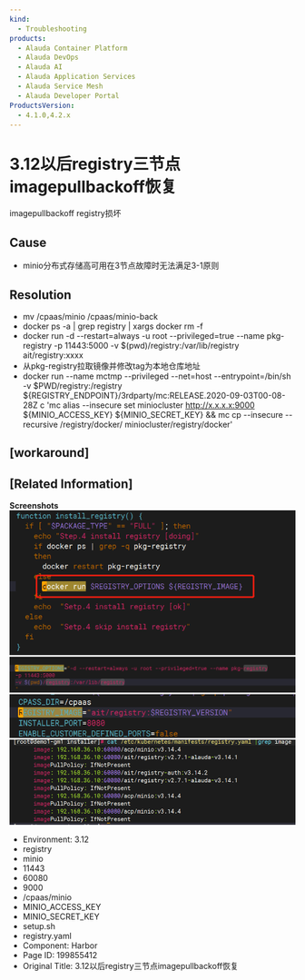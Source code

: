 ```yaml
---
kind:
  - Troubleshooting
products:
  - Alauda Container Platform
  - Alauda DevOps
  - Alauda AI
  - Alauda Application Services
  - Alauda Service Mesh
  - Alauda Developer Portal
ProductsVersion:
  - 4.1.0,4.2.x
---
```

<!-- A type of document that involves encountering a fault, diagnosing it, performing root cause analysis, and providing solutions. -->

# 3.12以后registry三节点imagepullbackoff恢复

imagepullbackoff registry损坏

## Cause
- minio分布式存储高可用在3节点故障时无法满足3-1原则

## Resolution
- mv /cpaas/minio /cpaas/minio-back
- docker ps -a | grep registry | xargs docker rm -f
- docker run -d --restart=always -u root --privileged=true --name pkg-registry -p 11443:5000 -v $(pwd)/registry:/var/lib/registry ait/registry:xxxx
- 从pkg-registry拉取镜像并修改tag为本地仓库地址
- docker run --name mctmp --privileged --net=host --entrypoint=/bin/sh -v $PWD/registry:/registry ${REGISTRY_ENDPOINT}/3rdparty/mc:RELEASE.2020-09-03T00-08-28Z c 'mc alias --insecure set miniocluster http://x.x.x.x:9000 ${MINIO_ACCESS_KEY} ${MINIO_SECRET_KEY} && mc cp --insecure --recursive /registry/docker/ miniocluster/registry/docker'

## [workaround]

## [Related Information]
**Screenshots**
![](assets/3-12yi-hou-registrysan-jie-dian-imagepullbackoffhui-fu/image-2024-4-4_12-10-19.png)
![](assets/3-12yi-hou-registrysan-jie-dian-imagepullbackoffhui-fu/image-2024-4-4_12-10-52.png)
![](assets/3-12yi-hou-registrysan-jie-dian-imagepullbackoffhui-fu/image-2024-4-4_12-11-33.png)
![](assets/3-12yi-hou-registrysan-jie-dian-imagepullbackoffhui-fu/image-2024-4-4_12-14-34.png)
- Environment: 3.12
- registry
- minio
- 11443
- 60080
- 9000
- /cpaas/minio
- MINIO_ACCESS_KEY
- MINIO_SECRET_KEY
- setup.sh
- registry.yaml
- Component: Harbor
- Page ID: 199855412
- Original Title: 3.12以后registry三节点imagepullbackoff恢复
